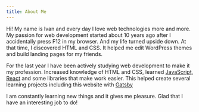 ```yaml
---
title: About Me
---
```


Hi! My name is Ivan and every day I love web technologies more and more. My passion for web development started about 10 years ago after I accidentally press F12 in my browser. And my life turned upside down. At that time, I discovered HTML and CSS. It helped me edit WordPress themes and build landing pages for my friends.

For the last year I have been actively studying web development to make it my profession. Increased knowledge of HTML and CSS, learned <a href="https://learn.javascript.ru/" target="_blank" rel="noreferrer">JavaScript</a>, <a href="https://ru.reactjs.org/" target="_blank" rel="noreferrer">React</a> and some libraries that make work easier. This helped create several learning projects including this website with <a href="https://www.gatsbyjs.com/" target="_blank" rel="noreferrer">Gatsby</a>

I am constantly learning new things and it gives me pleasure. Glad that I have an interesting job to do!

